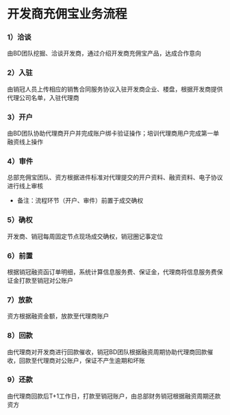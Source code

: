 # 开发商充佣宝业务流程

### 1）洽谈

由BD团队挖掘、洽谈开发商，通过介绍开发商充佣宝产品，达成合作意向

### 2）入驻

由销冠人员上传相应的销售合同服务协议入驻开发商企业、楼盘，根据开发商提供代理公司名单，入驻代理商

### 3）开户

由BD团队协助代理商开户并完成账户绑卡验证操作；培训代理商用户完成第一单融资线上操作

### 4）审件

总部充佣宝团队、资方根据进件标准对代理提交的开户资料、融资资料、电子协议进行线上审核

* 备注：流程环节（开户、审件）前置于成交确权

### 5）确权

开发商、销冠每周固定节点现场成交确权，销冠圈记事定位

### 6）前置

根据销冠融资函订单明细，系统计算信息服务费、保证金，代理商将信息服务费保证金打款至销冠对公账户

### 7）放款

资方根据融资金额，放款至代理商账户

### 8）回款

由代理商对开发商进行回款催收，销冠BD团队根据融资周期协助代理商回款催收，回款至代理商对公账户，保证不产生逾期和坏账

### 9）还款

由代理商回款后T+1工作日，打款至销冠账户，由总部财务销冠根据融资周期还款资方

